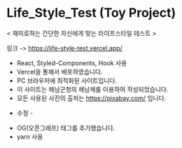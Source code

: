 # Life_Style_Test (Toy Project)

< 재미로하는 간단한 자신에게 맞는 라이프스타일 테스트 > </br>

링크 -> https://life-style-test.vercel.app/

* React, Styled-Components, Hook 사용
* Vercel을 통해서 배포하였습니다.
* PC 브라우저에 최적화된 사이트입니다.
* 이 사이트는 해남군청의 해남체를 이용하여 작성되었습니다.
* 모든 사용된 사진의 출처는 https://pixabay.com/ 입니다.

- 수정 -
* OG(오픈그래프) 태그를 추가했습니다.
* yarn 사용
